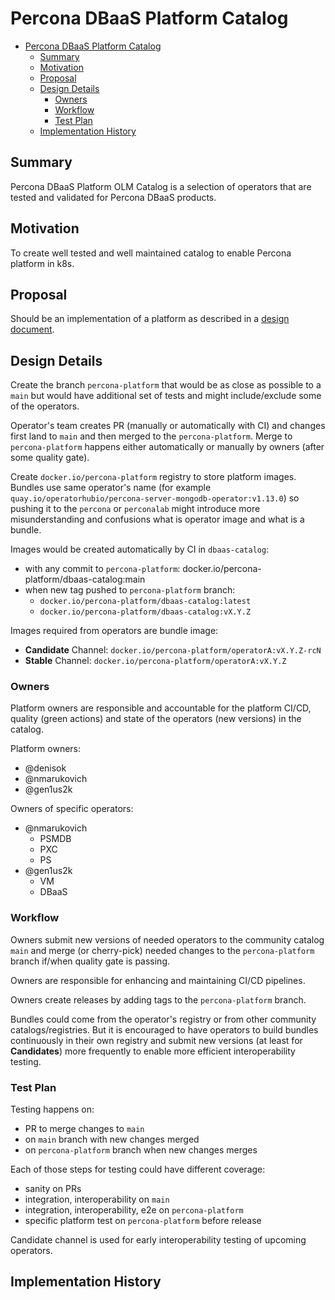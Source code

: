 # Percona DBaaS Platform Catalog

<!-- toc -->
- [Percona DBaaS Platform Catalog](#percona-dbaas-platform-catalog)
  - [Summary](#summary)
  - [Motivation](#motivation)
  - [Proposal](#proposal)
  - [Design Details](#design-details)
    - [Owners](#owners)
    - [Workflow](#workflow)
    - [Test Plan](#test-plan)
  - [Implementation History](#implementation-history)
<!-- /toc -->

## Summary

<!--
This section is incredibly important for producing high-quality, user-focused
documentation such as release notes or a development roadmap. It should be
possible to collect this information before implementation begins, in order to
avoid requiring implementors to split their attention between writing release
notes and implementing the feature itself. KEP editors and SIG Docs
should help to ensure that the tone and content of the `Summary` section is
useful for a wide audience.

A good summary is probably at least a paragraph in length.

Both in this section and below, follow the guidelines of the [documentation
style guide]. In particular, wrap lines to a reasonable length, to make it
easier for reviewers to cite specific portions, and to minimize diff churn on
updates.

[documentation style guide]: https://github.com/kubernetes/community/blob/master/contributors/guide/style-guide.md
-->

Percona DBaaS Platform OLM Catalog is a selection of operators that are tested and validated for Percona DBaaS products.

## Motivation

<!--
This section is for explicitly listing the motivation, goals, and non-goals of
this KEP.  Describe why the change is important and the benefits to users. The
motivation section can optionally provide links to [experience reports] to
demonstrate the interest in a KEP within the wider Kubernetes community.

[experience reports]: https://github.com/golang/go/wiki/ExperienceReports
-->

To create well tested and well maintained catalog to enable Percona platform in k8s.

## Proposal

<!--
This is where we get down to the specifics of what the proposal actually is.
This should have enough detail that reviewers can understand exactly what
you're proposing, but should not include things like API designs or
implementation. What is the desired outcome and how do we measure success?.
The "Design Details" section below is for the real
nitty-gritty.
-->

Should be an implementation of a platform as described in a [design document](dbaas-catalog-design.md#create-new-platform).

## Design Details

<!--
This section should contain enough information that the specifics of your
change are understandable. This may include API specs (though not always
required) or even code snippets. If there's any ambiguity about HOW your
proposal will be implemented, this is the place to discuss them.
-->

Create the branch `percona-platform` that would be as close as possible to a `main` but would have additional set of tests and might include/exclude some of the operators.

Operator's team creates PR (manually or automatically with CI) and changes first land to `main` and then merged to the `percona-platform`. Merge to `percona-platform` happens either automatically or manually by owners (after some quality gate).

Create `docker.io/percona-platform` registry to store platform images. Bundles use same operator's name (for example `quay.io/operatorhubio/percona-server-mongodb-operator:v1.13.0`) so pushing it to the `percona` or `perconalab` might introduce more misunderstanding and confusions what is operator image and what is a bundle.

Images would be created automatically by CI in `dbaas-catalog`:
  - with any commit to `percona-platform`: docker.io/percona-platform/dbaas-catalog:main
  - when new tag pushed to `percona-platform` branch:
    - `docker.io/percona-platform/dbaas-catalog:latest`
    - `docker.io/percona-platform/dbaas-catalog:vX.Y.Z`

Images required from operators are bundle image:
  - **Candidate** Channel: `docker.io/percona-platform/operatorA:vX.Y.Z-rcN`
  - **Stable** Channel: `docker.io/percona-platform/operatorA:vX.Y.Z`

### Owners

Platform owners are responsible and accountable for the platform CI/CD, quality (green actions) and state of the operators (new versions) in the catalog.

Platform owners:
  - @denisok
  - @nmarukovich
  - @gen1us2k

Owners of specific operators:
  - @nmarukovich
    - PSMDB
    - PXC
    - PS
  - @gen1us2k
    - VM
    - DBaaS

### Workflow

Owners submit new versions of needed operators to the community catalog `main` and merge (or cherry-pick) needed changes to the `percona-platform` branch if/when quality gate is passing.

Owners are responsible for enhancing and maintaining CI/CD pipelines.

Owners create releases by adding tags to the `percona-platform` branch.

Bundles could come from the operator's registry or from other community catalogs/registries. But it is encouraged to have operators to build bundles continuously in their own registry and submit new versions (at least for **Candidates**) more frequently to enable more efficient interoperability testing.

### Test Plan

<!--
**Note:** *Not required until targeted at a release.*
The goal is to ensure that we don't accept enhancements with inadequate testing.

All code is expected to have adequate tests (eventually with coverage
expectations). Please adhere to the [Kubernetes testing guidelines][testing-guidelines]
when drafting this test plan.

[testing-guidelines]: https://git.k8s.io/community/contributors/devel/sig-testing/testing.md
-->

Testing happens on:
  - PR to merge changes to `main`
  - on `main` branch with new changes merged
  - on `percona-platform` branch when new changes merges

Each of those steps for testing could have different coverage:
  - sanity on PRs
  - integration, interoperability on `main`
  - integration, interoperability, e2e on `percona-platform`
  - specific platform test on `percona-platform` before release

Candidate channel is used for early interoperability testing of upcoming operators.

## Implementation History

<!--
Major milestones in the lifecycle of a KEP should be tracked in this section.
Major milestones might include:
- the `Summary` and `Motivation` sections being merged, signaling SIG acceptance
- the `Proposal` section being merged, signaling agreement on a proposed design
- the date implementation started
- the first Kubernetes release where an initial version of the KEP was available
- the version of Kubernetes where the KEP graduated to general availability
- when the KEP was retired or superseded
-->
